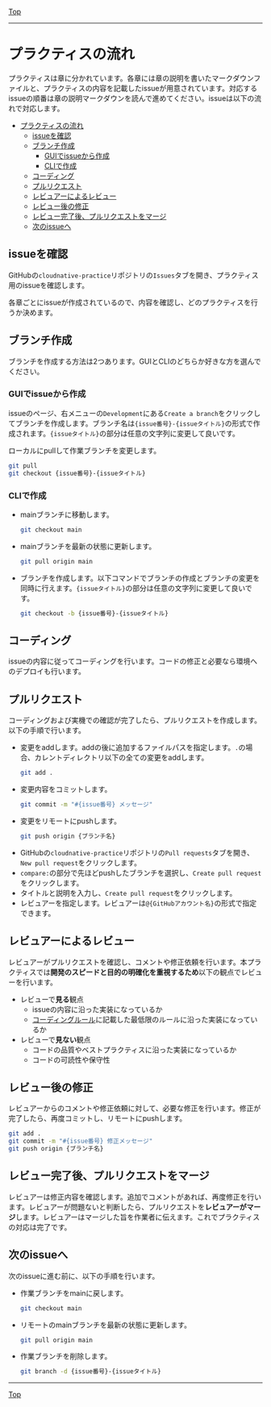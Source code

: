 [Top](../README.md)

---

# プラクティスの流れ

プラクティスは章に分かれています。各章には章の説明を書いたマークダウンファイルと、プラクティスの内容を記載したissueが用意されています。対応するissueの順番は章の説明マークダウンを読んで進めてください。issueは以下の流れで対応します。

- [プラクティスの流れ](#プラクティスの流れ)
  - [issueを確認](#issueを確認)
  - [ブランチ作成](#ブランチ作成)
    - [GUIでissueから作成](#guiでissueから作成)
    - [CLIで作成](#cliで作成)
  - [コーディング](#コーディング)
  - [プルリクエスト](#プルリクエスト)
  - [レビュアーによるレビュー](#レビュアーによるレビュー)
  - [レビュー後の修正](#レビュー後の修正)
  - [レビュー完了後、プルリクエストをマージ](#レビュー完了後プルリクエストをマージ)
  - [次のissueへ](#次のissueへ)


## issueを確認

GitHubの`cloudnative-practice`リポジトリの`Issues`タブを開き、プラクティス用のissueを確認します。

各章ごとにissueが作成されているので、内容を確認し、どのプラクティスを行うか決めます。

## ブランチ作成

ブランチを作成する方法は2つあります。GUIとCLIのどちらか好きな方を選んでください。

### GUIでissueから作成

issueのページ、右メニューの`Development`にある`Create a branch`をクリックしてブランチを作成します。ブランチ名は`{issue番号}-{issueタイトル}`の形式で作成されます。`{issueタイトル}`の部分は任意の文字列に変更して良いです。

ローカルにpullして作業ブランチを変更します。

``` sh
git pull
git checkout {issue番号}-{issueタイトル}
```

### CLIで作成

- mainブランチに移動します。
  ``` sh
  git checkout main
  ```
- mainブランチを最新の状態に更新します。
  ``` sh
  git pull origin main
  ```
- ブランチを作成します。以下コマンドでブランチの作成とブランチの変更を同時に行えます。`{issueタイトル}`の部分は任意の文字列に変更して良いです。
  ``` sh
  git checkout -b {issue番号}-{issueタイトル}
  ```

## コーディング

issueの内容に従ってコーディングを行います。コードの修正と必要なら環境へのデプロイも行います。

## プルリクエスト

コーディングおよび実機での確認が完了したら、プルリクエストを作成します。以下の手順で行います。

- 変更をaddします。addの後に追加するファイルパスを指定します。`.`の場合、カレントディレクトリ以下の全ての変更をaddします。
  ``` sh
  git add .
  ```
- 変更内容をコミットします。
  ``` sh
  git commit -m "#{issue番号} メッセージ"
  ```
- 変更をリモートにpushします。
  ``` sh
  git push origin {ブランチ名}
  ```
- GitHubの`cloudnative-practice`リポジトリの`Pull requests`タブを開き、`New pull request`をクリックします。
- `compare:`の部分で先ほどpushしたブランチを選択し、`Create pull request`をクリックします。
- タイトルと説明を入力し、`Create pull request`をクリックします。
- レビュアーを指定します。レビュアーは`@{GitHubアカウント名}`の形式で指定できます。

## レビュアーによるレビュー

レビュアーがプルリクエストを確認し、コメントや修正依頼を行います。本プラクティスでは**開発のスピードと目的の明確化を重視するため**以下の観点でレビューを行います。

- レビューで**見る**観点
  - issueの内容に沿った実装になっているか
  - [コーディングルール](./coderule.md)に記載した最低限のルールに沿った実装になっているか
- レビューで**見ない**観点
  - コードの品質やベストプラクティスに沿った実装になっているか
  - コードの可読性や保守性

## レビュー後の修正

レビュアーからのコメントや修正依頼に対して、必要な修正を行います。修正が完了したら、再度コミットし、リモートにpushします。

``` sh
git add .
git commit -m "#{issue番号} 修正メッセージ"
git push origin {ブランチ名}
```

## レビュー完了後、プルリクエストをマージ

レビュアーは修正内容を確認します。追加でコメントがあれば、再度修正を行います。レビュアーが問題ないと判断したら、プルリクエストを**レビュアーがマージ**します。レビュアーはマージした旨を作業者に伝えます。これでプラクティスの対応は完了です。

## 次のissueへ

次のissueに進む前に、以下の手順を行います。
- 作業ブランチをmainに戻します。
  ``` sh
  git checkout main
  ```
- リモートのmainブランチを最新の状態に更新します。
  ``` sh
  git pull origin main
  ```
- 作業ブランチを削除します。
  ``` sh
  git branch -d {issue番号}-{issueタイトル}
  ```

---

[Top](../README.md)  
